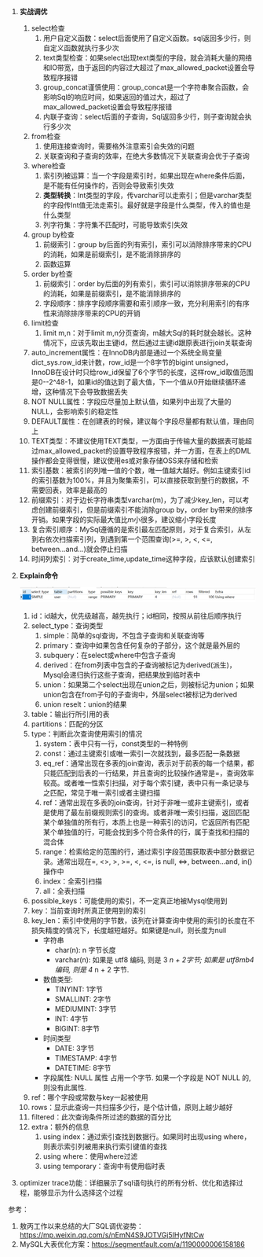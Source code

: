 1. **实战调优**
   1. select检查
      1. 用户自定义函数：select后面使用了自定义函数。sql返回多少行，则自定义函数就执行多少次
      2. text类型检查：如果select出现text类型的字段，就会消耗大量的网络和IO带宽，由于返回的内容过大超过了max_allowed_packet设置会导致程序报错
      3. group_concat谨慎使用：group_concat是一个字符串聚合函数，会影响Sql的响应时间，如果返回的值过大，超过了max_allowed_packet设置会导致程序报错
      4. 内联子查询：select后面的子查询，Sql返回多少行，则子查询就会执行多少次
   2. from检查
      1. 使用连接查询时，需要格外注意索引会失效的问题
      2. 关联查询和子查询的效率，在绝大多数情况下关联查询会优于子查询
   3. where检查
      1. 索引列被运算：当一个字段是索引时，如果出现在where条件后面，是不能有任何操作的，否则会导致索引失效
      2. **类型转换**：Int类型的字段，传varchar可以走索引；但是varchar类型的字段传Int值无法走索引。最好就是字段是什么类型，传入的值也是什么类型
      3. 列字符集：字符集不匹配时，可能导致索引失效
   4. group by检查
      1. 前缀索引：group by后面的列有索引，索引可以消除排序带来的CPU的消耗，如果是前缀索引，是不能消除排序的
      2. 函数运算
   5. order by检查
      1. 前缀索引：order by后面的列有索引，索引可以消除排序带来的CPU的消耗，如果是前缀索引，是不能消除排序的
      2. 字段顺序：排序字段顺序需要和索引顺序一致，充分利用索引的有序性来消除排序带来的CPU的开销
   6. limit检查
      1. limit m,n：对于limit m,n分页查询，m越大Sql的耗时就会越长。这种情况下，应该先取出主键id，然后通过主键id跟原表进行join关联查询
   7. auto_increment属性：在InnoDB内部是通过一个系统全局变量dict_sys.row_id来计数，row_id是一个8字节的bigint unsigned，InnoDB在设计时只给row_id保留了6个字节的长度，这样row_id取值范围是0--2^48-1，如果id的值达到了最大值，下一个值从0开始继续循环递增，这种情况下会导致数据丢失
   8. NOT NULL属性：字段应尽量加上默认值，如果列中出现了大量的NULL，会影响索引的稳定性
   9. DEFAULT属性：在创建表的时候，建议每个字段尽量都有默认值，理由同上
   10. TEXT类型：不建议使用TEXT类型，一方面由于传输大量的数据表可能超过max_allowed_packet的设置导致程序报错，并一方面，在表上的DML操作都会变得很慢，建议使用es或对象存储OSS来存储和检索
   11. 索引基数：被索引的列唯一值的个数，唯一值越大越好。例如主键索引id的索引基数为100%，并且为聚集索引，可以直接获取到整行的数据，不需要回表，效率是最高的
   12. 前缀索引：对于边长字符串类型varchar(m)，为了减少key_len，可以考虑创建前缀索引，但是前缀索引不能消除group by，order by带来的排序开销。如果字段的实际最大值比m小很多，建议缩小字段长度
   13. 复合索引顺序：MySql遵循的是索引最左匹配原则，对于复合索引，从左到右依次扫描索引列，到遇到第一个范围查询(>=, >, <, <=, between...and...)就会停止扫描
   14. 时间列索引：对于create_time,update_time这种字段，应该默认创建索引

2. **Explain命令**

   ![explain](../image/数据库/explain.png)
   1. id：id越大，优先级越高，越先执行；id相同，按照从前往后顺序执行
   2. select_type：查询类型
      1. simple：简单的sql查询，不包含子查询和关联查询等
      2. primary：查询中如果包含任何复杂的子部分，这个就是最外层的
      3. subquery：在select或where中包含子查询
      4. derived：在from列表中包含的子查询被标记为derived(派生)，Mysql会递归执行这些子查询，把结果放到临时表中
      5. union：如果第二个select出现在union之后，则被标记为union；如果union包含在from子句的子查询中，外层select被标记为derived
      6. union reselt：union的结果
   3. table：输出行所引用的表
   4. partitions：匹配的分区
   5. type：判断此次查询使用索引的情况
      1. system：表中只有一行，const类型的一种特例
      2. const：通过主键索引或唯一索引一次就找到，最多匹配一条数据
      3. eq_ref：通常出现在多表的join查询，表示对于前表的每一个结果，都只能匹配到后表的一行结果，并且查询的比较操作通常是=，查询效率较高。或者唯一性索引扫描，对于每个索引键，表中只有一条记录与之匹配，常见于唯一索引或者主键扫描
      4. ref：通常出现在多表的join查询，针对于非唯一或非主键索引，或者是使用了最左前缀规则索引的查询。或者非唯一索引扫描，返回匹配某个单独值的所有行，本质上也是一种索引的访问，它返回所有匹配某个单独值的行，可能会找到多个符合条件的行，属于查找和扫描的混合体
      5. range：检索给定的范围的行，通过索引字段范围获取表中部分数据记录。通常出现在=, <>, >, >=, <, <=, is null, <=>, between...and, in()操作中
      6. index：全索引扫描
      7. all：全表扫描
   6. possible_keys：可能使用的索引，不一定真正地被Mysql使用到
   7. key：当前查询时所真正使用到的索引
   8. key_len：索引中使用的字节数，该列在计算查询中使用的索引的长度在不损失精度的情况下，长度越短越好。如果键是null，则长度为null
      - 字符串
        - char(n): n 字节长度
        - varchar(n): 如果是 utf8 编码, 则是 3  *n + 2字节; 如果是 utf8mb4 编码, 则是 4*  n + 2 字节.
      - 数值类型:
        - TINYINT: 1字节
        - SMALLINT: 2字节
        - MEDIUMINT: 3字节
        - INT: 4字节
        - BIGINT: 8字节
      - 时间类型
        - DATE: 3字节
        - TIMESTAMP: 4字节
        - DATETIME: 8字节
      - 字段属性: NULL 属性 占用一个字节. 如果一个字段是 NOT NULL 的, 则没有此属性.
   9. ref：哪个字段或常数与key一起被使用
   10. rows：显示此查询一共扫描多少行，是个估计值，原则上越少越好
   11. filtered：此次查询条件所过滤的数据的百分比
   12. extra：额外的信息
       1. using index：通过索引查找到数据行。如果同时出现using where，则表示索引列被用来执行索引键值的查找
       2. using where：使用where过滤
       3. using temporary：查询中有使用临时表

3. optimizer trace功能：详细展示了sql语句执行的所有分析、优化和选择过程，能够显示为什么选择这个过程



参考：

1. 敖丙工作以来总结的大厂SQL调优姿势：https://mp.weixin.qq.com/s/nEmN4S9JOTVGj5IHyfNtCw
2. MySQL大表优化方案：https://segmentfault.com/a/1190000006158186

